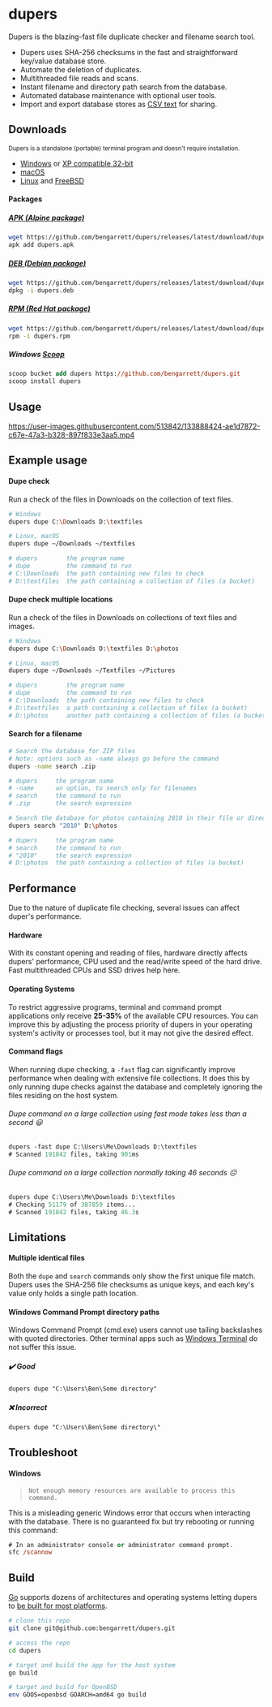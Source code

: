 # dupers

Dupers is the blazing-fast file duplicate checker and filename search tool.

- Dupers uses SHA-256 checksums in the fast and straightforward key/value database store.
- Automate the deletion of duplicates.
- Multithreaded file reads and scans.
- Instant filename and directory path search from the database.
- Automated database maintenance with optional user tools.
- Import and export database stores as [CSV text](https://en.wikipedia.org/wiki/Comma-separated_values) for sharing.

## Downloads

<small>Dupers is a standalone (portable) terminal program and doesn't require installation.</small>

- [Windows](https://github.com/bengarrett/dupers/releases/latest/download/dupers_Windows_Intel.zip) or [XP compatible 32-bit](https://github.com/bengarrett/dupers/releases/latest/download/dupers_Windows_32bit.zip)
- [macOS](https://github.com/bengarrett/dupers/releases/latest/download/dupers_macOS_all.tar.gz
)
- [Linux](https://github.com/bengarrett/dupers/releases/latest/download/dupers_Linux_Intel.tar.gz
) and [FreeBSD](https://github.com/bengarrett/dupers/releases/latest/download/dupers_FreeBSD_Intel.tar.gz
)

#### Packages

##### [APK (Alpine package)](https://github.com/bengarrett/dupers/releases/latest/download/dupers.apk)
```sh
wget https://github.com/bengarrett/dupers/releases/latest/download/dupers.apk
apk add dupers.apk
```

##### [DEB (Debian package)](https://github.com/bengarrett/dupers/releases/latest/download/dupers.deb)
```sh
wget https://github.com/bengarrett/dupers/releases/latest/download/dupers.deb
dpkg -i dupers.deb
```

##### [RPM (Red Hat package)](https://github.com/bengarrett/dupers/releases/latest/download/dupers.rpm)
```sh
wget https://github.com/bengarrett/dupers/releases/latest/download/dupers.rpm
rpm -i dupers.rpm
```

##### Windows [Scoop](https://scoop.sh/)
```ps
scoop bucket add dupers https://github.com/bengarrett/dupers.git
scoop install dupers
```

## Usage

https://user-images.githubusercontent.com/513842/133888424-ae1d7872-c67e-47a3-b328-897f833e3aa5.mp4

## Example usage
#### Dupe check

Run a check of the files in Downloads on the collection of text files.

```sh
# Windows
dupers dupe C:\Downloads D:\textfiles

# Linux, macOS
dupers dupe ~/Downloads ~/textfiles

# dupers        the program name
# dupe          the command to run
# C:\Downloads  the path containing new files to check
# D:\textfiles  the path containing a collection of files (a bucket)
```

#### Dupe check multiple locations

Run a check of the files in Downloads on collections of text files and images.

```sh
# Windows
dupers dupe C:\Downloads D:\textfiles D:\photos

# Linux, macOS
dupers dupe ~/Downloads ~/Textfiles ~/Pictures

# dupers        the program name
# dupe          the command to run
# C:\Downloads  the path containing new files to check
# D:\textfiles  a path containing a collection of files (a bucket)
# D:\photos     another path containing a collection of files (a bucket)
```

#### Search for a filename
```sh
# Search the database for ZIP files
# Note: options such as -name always go before the command
dupers -name search .zip

# dupers     the program name
# -name      an option, to search only for filenames
# search     the command to run
# .zip       the search expression
```

```sh
# Search the database for photos containing 2010 in their file or directory names
dupers search "2010" D:\photos

# dupers     the program name
# search     the command to run
# "2010"     the search expression
# D:\photos  the path containing a collection of files (a bucket)
```

## Performance

Due to the nature of duplicate file checking, several issues can affect duper's performance.

#### Hardware
With its constant opening and reading of files, hardware directly affects dupers' performance, CPU used and the read/write speed of the hard drive. Fast multithreaded CPUs and SSD drives help here.

#### Operating Systems

To restrict aggressive programs, terminal and command prompt applications only receive **25-35%** of the available CPU resources. You can improve this by adjusting the process priority of dupers in your operating system's activity or processes tool, but it may not give the desired effect.

#### Command flags

When running dupe checking, a `-fast` flag can significantly improve performance when dealing with extensive file collections. It does this by only running dupe checks against the database and completely ignoring the files residing on the host system.

###### Dupe command on a large collection using fast mode takes less than a second 😃
```ps
dupers -fast dupe C:\Users\Me\Downloads D:\textfiles
# Scanned 191842 files, taking 901ms
```

###### Dupe command on a large collection normally taking 46 seconds ☹️
```ps
dupers dupe C:\Users\Me\Downloads D:\textfiles
# Checking 51179 of 387859 items...
# Scanned 191842 files, taking 46.3s
```

## Limitations

#### Multiple identical files

Both the `dupe` and `search` commands only show the first unique file match. Dupers uses the SHA-256 file checksums as unique keys, and each key's value only holds a single path location.

#### Windows Command Prompt directory paths

Windows Command Prompt (cmd.exe) users cannot use tailing backslashes with quoted directories. Other terminal apps such as [Windows Terminal](https://www.microsoft.com/en-au/p/windows-terminal/9n0dx20hk701) do not suffer this issue.

##### ✔️ Good
```ps
dupers dupe "C:\Users\Ben\Some directory"
```

##### ❌ Incorrect
```ps
dupers dupe "C:\Users\Ben\Some directory\"
```

## Troubleshoot

#### Windows

> `Not enough memory resources are available to process this command.`

This is a misleading generic Windows error that occurs when interacting with the database.
There is no guaranteed fix but try rebooting or running this command:

```ps
# In an administrator console or administrator command prompt.
sfc /scannow
```

## Build

[Go](https://golang.org/doc/install) supports dozens of architectures and operating systems letting dupers to [be built for most platforms](https://golang.org/doc/install/source#environment).

```sh
# clone this repo
git clone git@github.com:bengarrett/dupers.git

# access the repo
cd dupers

# target and build the app for the host system
go build

# target and build for OpenBSD
env GOOS=openbsd GOARCH=amd64 go build
```

